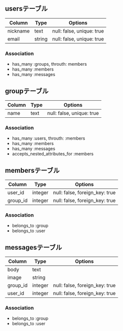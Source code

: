 ## usersテーブル

|Column|Type|Options|
|------|----|-------|
|nickname|text|null: false, unique: true|
|email|string|null: false, unique: true|

### Association
- has_many :groups, throuth: members
- has_many :members
- has_many :messages

## groupテーブル

|Column|Type|Options|
|------|----|-------|
|name|text|null: false, unique: true|

### Association
- has_many :users, throuth: :members
- has_many :members
- has_many :messages
- accepts_nested_attributes_for :members

## membersテーブル

|Column|Type|Options|
|------|----|-------|
|user_id|integer|null: false, foreign_key: true|
|group_id|integer|null: false, foreign_key: true|

### Association
- belongs_to :group
- belongs_to :user

## messagesテーブル

|Column|Type|Options|
|------|----|-------|
|body|text||
|image|string||
|group_id|integer|null: false, foreign_key: true|
|user_id|integer|null: false, foreign_key: true|

### Association
- belongs_to :group
- belongs_to :user
